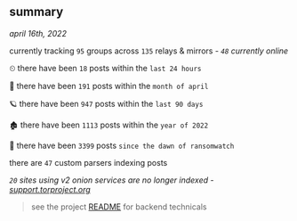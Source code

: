 
## summary
_april 16th, 2022_

currently tracking `95` groups across `135` relays & mirrors - _`48` currently online_

⏲ there have been `18` posts within the `last 24 hours`

🦈 there have been `191` posts within the `month of april`

🪐 there have been `947` posts within the `last 90 days`

🏚 there have been `1113` posts within the `year of 2022`

🦕 there have been `3399` posts `since the dawn of ransomwatch`

there are `47` custom parsers indexing posts

_`20` sites using v2 onion services are no longer indexed - [support.torproject.org](https://support.torproject.org/onionservices/v2-deprecation/)_

> see the project [README](https://github.com/thetanz/ransomwatch#ransomwatch--) for backend technicals
